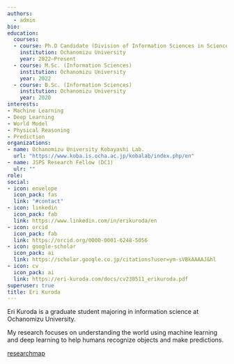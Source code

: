 ```yaml
---
authors:
  - admin
bio:
education:
  courses:
  - course: Ph.D Candidate (Division of Information Sciences in Science)
    institution: Ochanomizu University
    year: 2022–Present
  - course: M.Sc. (Information Sciences)
    institution: Ochanomizu University
    year: 2022
  - course: B.Sc. (Information Sciences)
    institution: Ochanomizu University
    year: 2020
interests:
- Machine Learning
- Deep Learning
- World Model
- Physical Reasoning
- Prediction
organizations:
- name: Ochanomizu University Kobayashi Lab.
  url: "https://www.koba.is.ocha.ac.jp/kobalab/index.php/en"
- name: JSPS Research Fellow (DC1)
  ulr: ""
role:
social:
- icon: envelope
  icon_pack: fas
  link: "#contact"
- icon: linkedin
  icon_pack: fab
  link: https://www.linkedin.com/in/erikuroda/en
- icon: orcid
  icon_pack: fab
  link: https://orcid.org/0000-0001-6248-5056
- icon: google-scholar
  icon_pack: ai
  link: https://scholar.google.co.jp/citations?user=ym-sVBkAAAAJ&hl
- icon: cv
  icon_pack: ai
  link: https://eri-kuroda.com/docs/cv230511_erikuroda.pdf
superuser: true
title: Eri Kuroda
---
```

Eri Kuroda is a graduate student majoring in information science at Ochanomizu University.

My research focuses on understanding the world using machine learning and deep learning to help humans recognize objects and make predictions.

<i class="far fa-caret-square-right"></i> 
[researchmap](https://researchmap.jp/erikuroda?lang=en)